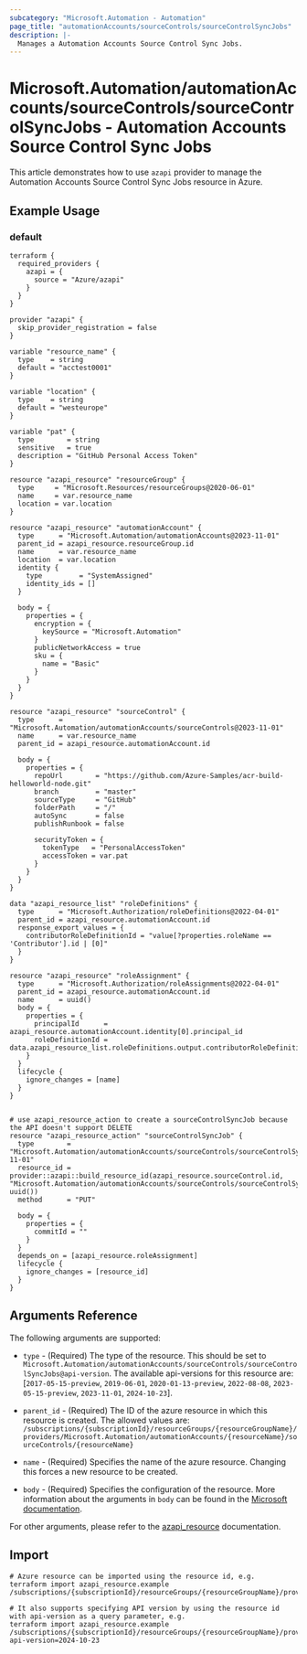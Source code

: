 ```yaml
---
subcategory: "Microsoft.Automation - Automation"
page_title: "automationAccounts/sourceControls/sourceControlSyncJobs"
description: |-
  Manages a Automation Accounts Source Control Sync Jobs.
---
```


# Microsoft.Automation/automationAccounts/sourceControls/sourceControlSyncJobs - Automation Accounts Source Control Sync Jobs

This article demonstrates how to use `azapi` provider to manage the Automation Accounts Source Control Sync Jobs resource in Azure.



## Example Usage

### default

```hcl
terraform {
  required_providers {
    azapi = {
      source = "Azure/azapi"
    }
  }
}

provider "azapi" {
  skip_provider_registration = false
}

variable "resource_name" {
  type    = string
  default = "acctest0001"
}

variable "location" {
  type    = string
  default = "westeurope"
}

variable "pat" {
  type        = string
  sensitive   = true
  description = "GitHub Personal Access Token"
}

resource "azapi_resource" "resourceGroup" {
  type     = "Microsoft.Resources/resourceGroups@2020-06-01"
  name     = var.resource_name
  location = var.location
}

resource "azapi_resource" "automationAccount" {
  type      = "Microsoft.Automation/automationAccounts@2023-11-01"
  parent_id = azapi_resource.resourceGroup.id
  name      = var.resource_name
  location  = var.location
  identity {
    type         = "SystemAssigned"
    identity_ids = []
  }

  body = {
    properties = {
      encryption = {
        keySource = "Microsoft.Automation"
      }
      publicNetworkAccess = true
      sku = {
        name = "Basic"
      }
    }
  }
}

resource "azapi_resource" "sourceControl" {
  type      = "Microsoft.Automation/automationAccounts/sourceControls@2023-11-01"
  name      = var.resource_name
  parent_id = azapi_resource.automationAccount.id

  body = {
    properties = {
      repoUrl        = "https://github.com/Azure-Samples/acr-build-helloworld-node.git"
      branch         = "master"
      sourceType     = "GitHub"
      folderPath     = "/"
      autoSync       = false
      publishRunbook = false

      securityToken = {
        tokenType   = "PersonalAccessToken"
        accessToken = var.pat
      }
    }
  }
}

data "azapi_resource_list" "roleDefinitions" {
  type      = "Microsoft.Authorization/roleDefinitions@2022-04-01"
  parent_id = azapi_resource.automationAccount.id
  response_export_values = {
    contributorRoleDefinitionId = "value[?properties.roleName == 'Contributor'].id | [0]"
  }
}

resource "azapi_resource" "roleAssignment" {
  type      = "Microsoft.Authorization/roleAssignments@2022-04-01"
  parent_id = azapi_resource.automationAccount.id
  name      = uuid()
  body = {
    properties = {
      principalId      = azapi_resource.automationAccount.identity[0].principal_id
      roleDefinitionId = data.azapi_resource_list.roleDefinitions.output.contributorRoleDefinitionId
    }
  }
  lifecycle {
    ignore_changes = [name]
  }
}


# use azapi_resource_action to create a sourceControlSyncJob because the API doesn't support DELETE
resource "azapi_resource_action" "sourceControlSyncJob" {
  type        = "Microsoft.Automation/automationAccounts/sourceControls/sourceControlSyncJobs@2023-11-01"
  resource_id = provider::azapi::build_resource_id(azapi_resource.sourceControl.id, "Microsoft.Automation/automationAccounts/sourceControls/sourceControlSyncJobs", uuid())
  method      = "PUT"

  body = {
    properties = {
      commitId = ""
    }
  }
  depends_on = [azapi_resource.roleAssignment]
  lifecycle {
    ignore_changes = [resource_id]
  }
}

```



## Arguments Reference

The following arguments are supported:

* `type` - (Required) The type of the resource. This should be set to `Microsoft.Automation/automationAccounts/sourceControls/sourceControlSyncJobs@api-version`. The available api-versions for this resource are: [`2017-05-15-preview`, `2019-06-01`, `2020-01-13-preview`, `2022-08-08`, `2023-05-15-preview`, `2023-11-01`, `2024-10-23`].

* `parent_id` - (Required) The ID of the azure resource in which this resource is created. The allowed values are:  
  `/subscriptions/{subscriptionId}/resourceGroups/{resourceGroupName}/providers/Microsoft.Automation/automationAccounts/{resourceName}/sourceControls/{resourceName}`

* `name` - (Required) Specifies the name of the azure resource. Changing this forces a new resource to be created.

* `body` - (Required) Specifies the configuration of the resource. More information about the arguments in `body` can be found in the [Microsoft documentation](https://learn.microsoft.com/en-us/azure/templates/Microsoft.Automation/automationAccounts/sourceControls/sourceControlSyncJobs?pivots=deployment-language-terraform).

For other arguments, please refer to the [azapi_resource](https://registry.terraform.io/providers/Azure/azapi/latest/docs/resources/resource) documentation.

## Import

 ```shell
 # Azure resource can be imported using the resource id, e.g.
 terraform import azapi_resource.example /subscriptions/{subscriptionId}/resourceGroups/{resourceGroupName}/providers/Microsoft.Automation/automationAccounts/{resourceName}/sourceControls/{resourceName}/sourceControlSyncJobs/{resourceName}
 
 # It also supports specifying API version by using the resource id with api-version as a query parameter, e.g.
 terraform import azapi_resource.example /subscriptions/{subscriptionId}/resourceGroups/{resourceGroupName}/providers/Microsoft.Automation/automationAccounts/{resourceName}/sourceControls/{resourceName}/sourceControlSyncJobs/{resourceName}?api-version=2024-10-23
 ```
